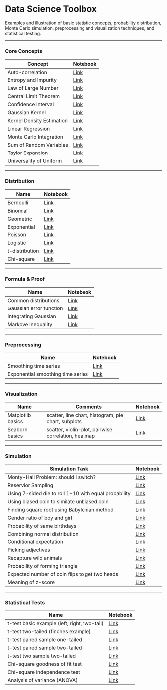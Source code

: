 # Data Science Toolbox
Examples and illustration of basic statistic concepts, probability distribution, Monte Carlo simulation, preprocessing and visualization techniques, and statistical testing.

___
### Core Concepts
| Concept                     | Notebook |
|-----------------------------|---------|
| Auto-correlation            | [Link](concepts/auto_correlation.ipynb)
| Entropy and Impurity		  | [Link](concepts/gini_impurity&entropy.ipynb)
| Law of Large Number         | [Link](concepts/law_of_large_number.ipynb)
| Central Limit Theorem       | [Link](concepts/central_limit_theorem.ipynb)
| Confidence Interval         | [Link](concepts/confidence_interval.ipynb)
| Gaussian Kernel             | [Link](concepts/Gaussian_kernel.ipynb)
| Kernel Density Estimation   | [Link](concepts/kernel_density_estimation.ipynb)
| Linear Regression           | [Link](concepts/linear_regression.ipynb)
| Monte Carlo Integration     | [Link](concepts/monte_carlo_integration.ipynb)
| Sum of Random Variables     | [Link](concepts/sum_of_idd_random_vars.ipynb)
| Taylor Expansion            | [Link](concepts/Taylor_expansion.ipynb)
| Universality of Uniform     | [Link](concepts/universality_of_uniform.ipynb)

___
### Distribution
| Name                      | Notebook |
|---------------------------|----------|
| Bernoulli                 | [Link](distribution/bernoulli.ipynb)
| Binomial                  | [Link](distribution/binomial.ipynb)
| Geometric					| [Link](distribution/geometric.ipynb)
| Exponential				| [Link](distribution/exponential.ipynb)
| Poisson					| [Link](distribution/poisson.ipynb)
| Logistic					| [Link](distribution/logistic.ipynb)
| t-distribution			| [Link](distribution/t_distribution.ipynb)
| Chi-square				| [Link](distribution/chi_square.ipynb)

___
### Formula & Proof
| Name                      | Notebook |
|---------------------------|----------|
| Common distributions      | [Link](cheatsheet/distribution.pdf)
| Gaussian error function   | [Link](cheatsheet/gaussian_erf.pdf)
| Integrating Gaussian      | [Link](cheatsheet/integrate_Gaussian.pdf)
| Markove Inequality        | [Link](cheatsheet/markov_inequality.pdf)

___
### Preprocessing
| Name                                  | Notebook |
|---------------------------------------|----------|
| Smoothing time series                 | [Link](preprocessing/smoothing.ipynb)
| Exponential smoothing time series     | [Link](preprocessing/exponential_smoothing.ipynb)

___
### Visualization
| Name              | Comments                                            | Notebook
|-------------------|-----------------------------------------------------| --------------------------------------|
| Matplotlib basics | scatter, line chart, histogram, pie chart, subplots | [Link](visualization/matplotlib.ipynb)
| Seaborn basics 	| scatter, violin-plot, pairwise correlation, heatmap | [Link](visualization/seaborn.ipynb)

___
### Simulation
| Simulation Task                                             | Notebook |
|-------------------------------------------------------------|----------|
| Monty-Hall Problem: should I switch? 						  | [Link](simulation/monty_hall.ipynb)
| Reservior Sampling										  | [Link](simulation/reservior_sampling.ipynb)
| Using 7-sided die to roll 1~10 with equal probability  	  | [Link](simulation/7_sided_die.ipynb)
| Using biased coin to similate unbiased coin 				  | [Link](simulation/biased_coin.ipynb)
| Finding square root using Babylonian method				  | [Link](simulation/babylonian.ipynb)
| Gender ratio of boy and girl 								  | [Link](simulation/gender_ratio.ipynb)
| Probability of same birthdays 							  | [Link](simulation/birthday_problem.ipynb)
| Combining normal distribution 							  | [Link](simulation/composite_normal.ipynb)
| Conditional expectation 		 							  | [Link](simulation/conditional_expectation.ipynb)
| Picking adjectives     		 							  | [Link](simulation/dating.ipynb)
| Recapture wild animals 									  | [Link](simulation/recapture.ipynb)
| Probability of forming triangle						      | [Link](simulation/triangle.ipynb)
| Expected number of coin flips to get two heads			  | [Link](simulation/two_heads.ipynb)
| Meaning of z-score 						     			  | [Link](simulation/z_core.ipynb)

___
### Statistical Tests
| Name                                             | Notebook |
|--------------------------------------------------|----------|
| t-test basic example (left, right, two-tail)     | [Link](statistics_test/t_test_basic_example.ipynb)
| t-test two-tailed (finches example)  			   | [Link](statistics_test/t_test_one_sample_two_tailed.ipynb)
| t-test paired sample one-tailed 				   | [Link](statistics_test/t_test_paired_one_tailed.ipynb)
| t-test paired sample two-tailed 				   | [Link](statistics_test/t_test_paired_two_tailed.ipynb)
| t-test two sample two-tailed 				   	   | [Link](statistics_test/t_test_two_sampled_two_tailed.ipynb)
| Chi-square goodness of fit test 				   | [Link](statistics_test/chi_squared_goodness_of_fit.ipynb)
| Chi-square independence test    				   | [Link](statistics_test/chi_squared_independence_test.ipynb)
| Analysis of variance (ANOVA)    				   | [Link](statistics_test/anova.ipynb)